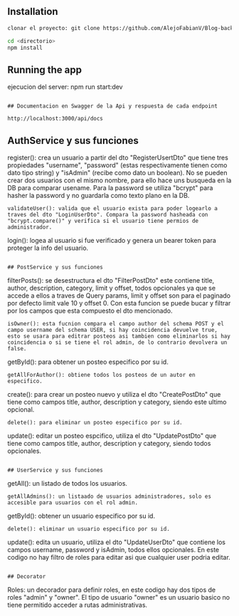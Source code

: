 

## Installation

```bash
clonar el proyecto: git clone https://github.com/AlejoFabianV/Blog-back.git
```

```bash
cd <directorio>
npm install
```

## Running the app

ejecucion del server: npm run start:dev
```

## Documentacion en Swagger de la Api y respuesta de cada endpoint

http://localhost:3000/api/docs
```

## AuthService y sus funciones

register(): crea un usuario a partir del dto "RegisterUsertDto" que tiene tres propiedades "username", "password" (estas respectivamente tienen como dato tipo string) y "isAdmin" (recibe como dato un boolean). No se pueden crear dos usuarios con el mismo nombre, para ello hace uns busqueda en la DB para comparar usename. Para la password se utiliza "bcrypt" para hasher la password y no guardarla como texto plano en la DB.
```
validateUser(): valida que el usuario exista para poder logearlo a traves del dto "LoginUserDto". Compara la password hasheada con "bcrypt.compare()" y verifica si el usuario tiene permios de administrador.
```
login(): logea al usuario si fue verificado y genera un bearer token para proteger la info del usuario.
```

## PostService y sus funciones

```
filterPosts(): se desestructura el dto "FilterPostDto" este contiene title, author, description, category, limit y offset, todos opcionales ya que se accede a ellos a traves de Query params, limit y offset son para el paginado por defecto limit vale 10 y offset 0. Con esta funcion se puede bucar y filtrar por los campos que esta compuesto el dto mencionado.
```
isOwner(): esta fucnion compara el campo author del schema POST y el campo username del schema USER, si hay coincidencia devuelve true, esto se usara para editrar posteos asi tambien como eliminarlos si hay coincidencia o si se tiene el rol admin, de lo contrario devolvera un false.
```
getById(): para obtener un posteo especifico por su id.
```
getAllForAuthor(): obtiene todos los posteos de un autor en especifico.
```
create(): para crear un posteo nuevo y utiliza el dto "CreatePostDto" que tiene como campos title, author, description y category, siendo este ultimo opcional.
```
delete(): para eliminar un posteo especifico por su id.
```
update(): editar un posteo espcifico, utiliza el dto "UpdatePostDto" que tiene como campos title, author, description y category, siendo todos opcionales.
```

## UserService y sus funciones

```
getAll(): un listado de todos los usuarios.
```
getAllAdmins(): un listaado de usuarios administradores, solo es accesible para usuarios con el rol admin.
```
getById(): obtener un usuario especifico por su id.
```
delete(): eliminar un usuario especifico por su id.
```
update(): edita un usuario,  utiliza el dto "UpdateUserDto" que contiene los campos username, password y isAdmin, todos ellos opcionales. En este codigo no hay filtro de roles para editar asi que cualquier user podria editar.
```

## Decorator

```
Roles: un decorador para definir roles, en este codigo hay dos tipos de roles "admin" y "owner". El tipo de usuario "owner" es un usuario basico no tiene permitido acceder a rutas administrativas.
```
